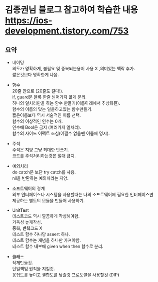 # 김종권님 블로그 참고하여 학습한 내용 https://ios-development.tistory.com/753

## 요약
- 네이밍      
의도가 명확하게, 불필요 및 중복되는용어 사용 X ,의미있는 맥락 추가.        
짧은것보다 명확한게 나음.         
        
- 함수     
20줄 안으로 (20줄도 길다!).    
if, guard문 블록 한줄 넘어가지 않게 분리.       
하나의 일처리만을 하는 함수 만들기(이름아래에서 추상화된).    
함수의 이름의 맞는 일을하고있는 함수만들기.    
짧은이름보다 역시 서술적인 이름 선택.    
함수의 이상적인 인수는 0개.      
인수에 Bool은 금지 (여러가지 일처리).      
함수의 사이드 이펙트 조심(어쩔수 없을땐 이름에 명시).     
          
- 주석       
주석은 지양 그냥 최대한 안쓰기.    
코드를 주석처리하는것은 절대 금지.   
        
- 예외처리            
do catch문 보단 try catch를 사용.       
nil을 반환하는 예외처리는 지양.      
      
- 소프트웨어의 경계      
외부 인터페이스나 시스템을 사용할때는 나의 소프트웨어에 필요한 인터페이스만 제공하는 별도의 모듈을 만들어 사용하기.      
     
- UnitTest       
테스트코드 역시 깔끔하게 작성해야함.   
가독성 높게작성.    
중복, 반복코드 X     
테스트 함수 하나당 aseert 하나.   
테스트 함수는 개념을 하나만 가져야함.   
테스트 함수 내부에 given when then 함수로 분리.   
      
- 클래스       
작게만들것.   
단일책임 원칙을 지킬것.  
응집도롤 높이고 결합도를 낮출것
프로토콜을 사용할것 (DIP)
